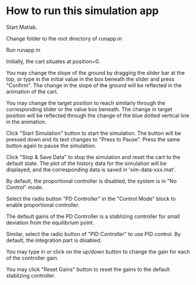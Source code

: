# How to run this simulation app

Start Matlab.

Change folder to the root directory of runapp.m

Run runapp.m

Initially, the cart situates at position=0.

You may change the slope of the ground by dragging the slider bar at the top, or type in the initial value in the box beneath the slider and press "Confirm". The change in the slope of the ground will be reflected in the animation of the cart.

 You may change the target position to reach similarly through the corresponding slider or the value box beneath. The change in target position will be reflected through the change of the blue dotted vertical line in the animation.

Click "Start Simulation" button to start the simulation. The button will be pressed down
and its text changes to "Press to Pause".  Press the same button again to pause the simulation.

Click "Stop & Save Data" to stop the simulation and reset the cart to the default state. The plot of the history data for the simulation will be displayed, and the corresponding data is saved in 'sim-data-xxx.mat'.

By default, the proportional controller is disabled, the system is in "No Control" mode. 

Select the radio button "PD Controller" in the "Control Mode" block to enable proportional controller.

The default gains of the PD Controller is a stablizing controller for small deviation from the equilibrium point. 

Similar, select the radio button of "PID Controller" to use PID control. By default, the integration part is disabled.

You may type in or click on the up/down button to change the gain for each of the controller gain.

You may click "Reset Gains" button to reset the gains to the default stablizing controller. 
